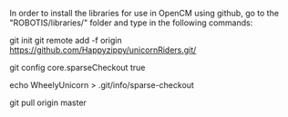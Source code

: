 In order to install the libraries for use in OpenCM using github, go to the "ROBOTIS/libraries/" folder and type in the following commands:

git init
git remote add -f origin https://github.com/Happyzippy/unicornRiders.git/

git config core.sparseCheckout true

echo WheelyUnicorn > .git/info/sparse-checkout

git pull origin master